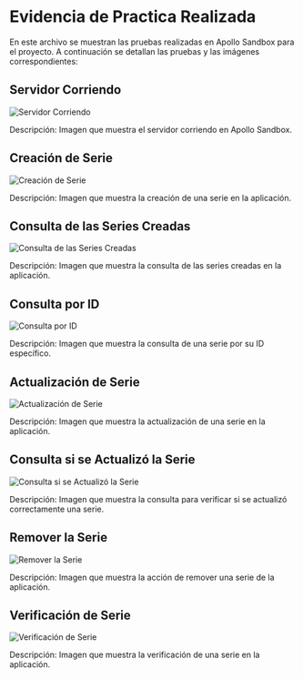 # Evidencia de Practica Realizada

En este archivo se muestran las pruebas realizadas en Apollo Sandbox para el proyecto. A continuación se detallan las pruebas y las imágenes correspondientes:

## Servidor Corriendo

![Servidor Corriendo](Servidor_Corriendo.jpg)

Descripción: Imagen que muestra el servidor corriendo en Apollo Sandbox.

## Creación de Serie

![Creación de Serie](Creacion_de_Serie.jpeg)

Descripción: Imagen que muestra la creación de una serie en la aplicación.

## Consulta de las Series Creadas

![Consulta de las Series Creadas](Consulta_de_las_Series_Creadas.jpg)

Descripción: Imagen que muestra la consulta de las series creadas en la aplicación.

## Consulta por ID

![Consulta por ID](Consulta_por_ID.jpg)

Descripción: Imagen que muestra la consulta de una serie por su ID específico.

## Actualización de Serie

![Actualización de Serie](Actualizacion_de_Serie.jpg)

Descripción: Imagen que muestra la actualización de una serie en la aplicación.

## Consulta si se Actualizó la Serie

![Consulta si se Actualizó la Serie](Consulta_si_se_Actualizo_la_serie.jpg)

Descripción: Imagen que muestra la consulta para verificar si se actualizó correctamente una serie.

## Remover la Serie

![Remover la Serie](Remover_la_serie.jpg)

Descripción: Imagen que muestra la acción de remover una serie de la aplicación.

## Verificación de Serie

![Verificación de Serie](Verificacion_de_Serie.jpg)

Descripción: Imagen que muestra la verificación de una serie en la aplicación.


